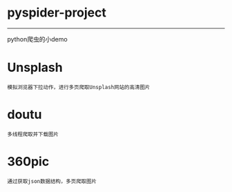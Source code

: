 # pyspider-project

***
python爬虫的小demo

# Unsplash
```
模拟浏览器下拉动作，进行多页爬取Unsplash网站的高清图片
```
# doutu
```
多线程爬取并下载图片
```
# 360pic
```
通过获取json数据结构，多页爬取图片
```
